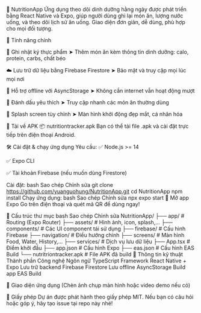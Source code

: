 🍎 NutritionApp
Ứng dụng theo dõi dinh dưỡng hằng ngày được phát triển bằng React Native và Expo, giúp người dùng ghi lại món ăn, lượng nước uống, và theo dõi lịch sử ăn uống.
Giao diện đơn giản, dễ dùng, phù hợp cho mọi đối tượng.

🚀 Tính năng chính

🥗 Ghi nhật ký thực phẩm
➤ Thêm món ăn kèm thông tin dinh dưỡng: calo, protein, carbs, chất béo

☁️ Lưu trữ dữ liệu bằng Firebase Firestore
➤ Bảo mật và truy cập mọi lúc mọi nơi

💾 Hỗ trợ offline với AsyncStorage
➤ Không cần internet vẫn hoạt động mượt

🌟 Đánh dấu yêu thích
➤ Truy cập nhanh các món ăn thường dùng

🎨 Splash screen tùy chỉnh
➤ Màn hình khởi động đẹp mắt, cá nhân hóa

📱 Tải về APK
📦 nutritiontracker.apk
Bạn có thể tải file .apk và cài đặt trực tiếp trên điện thoại Android.

🛠️ Cài đặt & chạy ứng dụng
Yêu cầu:
✅ Node.js >= 14

✅ Expo CLI

✅ Tài khoản Firebase (nếu muốn dùng Firestore)

Cài đặt:
bash
Sao chép
Chỉnh sửa
git clone https://github.com/yuanguohung/NutritionApp.git
cd NutritionApp
npm install
Chạy ứng dụng:
bash
Sao chép
Chỉnh sửa
npx expo start
📱 Mở app Expo Go trên điện thoại và quét mã QR để dùng ngay!

📁 Cấu trúc thư mục
bash
Sao chép
Chỉnh sửa
NutritionApp/
├── app/ # Routing (Expo Router)
├── assets/ # Hình ảnh, icon, splash,...
├── components/ # Các UI component tái sử dụng
├── firebase/ # Cấu hình Firebase
├── navigation/ # Điều hướng chính
├── screens/ # Màn hình Food, Water, History,...
├── services/ # Dịch vụ lưu dữ liệu
├── App.tsx # Điểm khởi đầu
├── app.json # Cấu hình Expo
├── eas.json # Cấu hình EAS Build
└── nutritriontracker.apk # File APK đã build
🔐 Thông tin kỹ thuật
Thành phần Công nghệ
Ngôn ngữ TypeScript
Framework React Native + Expo
Lưu trữ backend Firebase Firestore
Lưu offline AsyncStorage
Build app EAS Build

📸 Giao diện ứng dụng
(Chèn ảnh chụp màn hình hoặc video demo nếu có)

📄 Giấy phép
Dự án được phát hành theo giấy phép MIT.
Nếu bạn có câu hỏi hoặc góp ý, hãy tạo issue tại repo này nhé!
